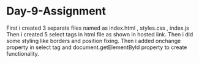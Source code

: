 # Day-9-Assignment
First i created 3 separate files named as index.html , styles.css , index.js
Then i created 5 select tags in html file as shown in hosted link.
Then i did some styling like borders and position fixing.
Then i added onchange property in select tag and document.getElementById property to create functionality. 
